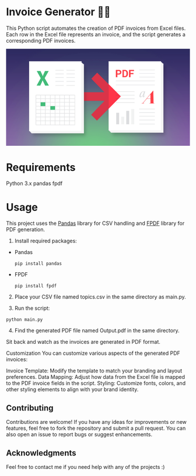 # Invoice Generator 📑💼

This Python script automates the creation of PDF invoices from Excel files. 
Each row in the Excel file represents an invoice, and the script generates a corresponding PDF invoices.


![Excel2pdf](https://github.com/kunal9960/invoice-generation/blob/master/Excel%20to%20pdf.png)


# Requirements
Python 3.x
pandas
fpdf

# Usage

This project uses the [Pandas](https://pandas.pydata.org/) library for CSV handling and [FPDF](https://fpdf.org/en/doc/index.php) library for PDF generation.

1)  Install required packages:
- Pandas
   ```
   pip install pandas
   ```
- FPDF
   ```
   pip install fpdf
   ```
   
2)  Place your CSV file named topics.csv in the same directory as main.py.
   
3)  Run the script:
```
python main.py
```

4)  Find the generated PDF file named Output.pdf in the same directory.

Sit back and watch as the invoices are generated in PDF format.

Customization
You can customize various aspects of the generated PDF invoices:

Invoice Template: Modify the template to match your branding and layout preferences.
Data Mapping: Adjust how data from the Excel file is mapped to the PDF invoice fields in the script.
Styling: Customize fonts, colors, and other styling elements to align with your brand identity.


## Contributing
Contributions are welcome! If you have any ideas for improvements or new features, feel free to fork the repository and submit a pull request. You can also open an issue to report bugs or suggest enhancements.

## Acknowledgments
Feel free to contact me if you need help with any of the projects :)

